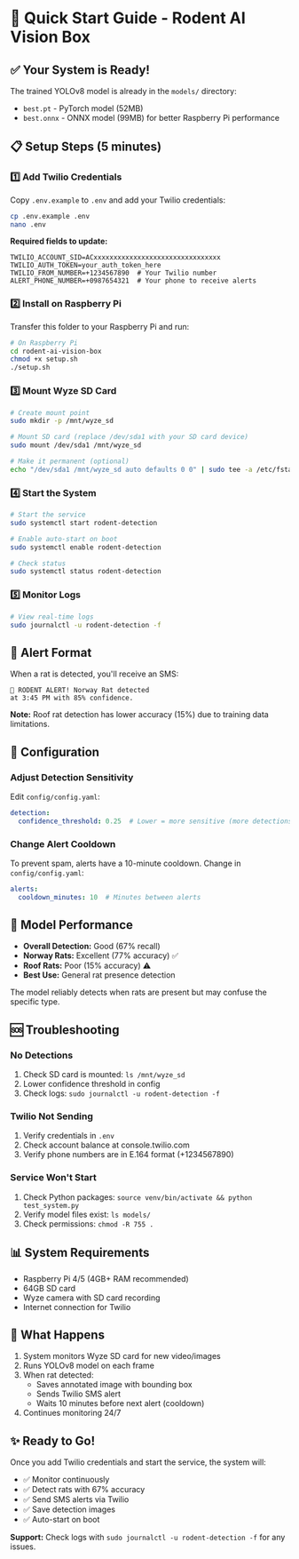 # 🚀 Quick Start Guide - Rodent AI Vision Box

## ✅ Your System is Ready!

The trained YOLOv8 model is already in the `models/` directory:
- `best.pt` - PyTorch model (52MB)
- `best.onnx` - ONNX model (99MB) for better Raspberry Pi performance

## 📋 Setup Steps (5 minutes)

### 1️⃣ Add Twilio Credentials

Copy `.env.example` to `.env` and add your Twilio credentials:

```bash
cp .env.example .env
nano .env
```

**Required fields to update:**
```env
TWILIO_ACCOUNT_SID=ACxxxxxxxxxxxxxxxxxxxxxxxxxxxxxxxx
TWILIO_AUTH_TOKEN=your_auth_token_here
TWILIO_FROM_NUMBER=+1234567890  # Your Twilio number
ALERT_PHONE_NUMBER=+0987654321  # Your phone to receive alerts
```

### 2️⃣ Install on Raspberry Pi

Transfer this folder to your Raspberry Pi and run:

```bash
# On Raspberry Pi
cd rodent-ai-vision-box
chmod +x setup.sh
./setup.sh
```

### 3️⃣ Mount Wyze SD Card

```bash
# Create mount point
sudo mkdir -p /mnt/wyze_sd

# Mount SD card (replace /dev/sda1 with your SD card device)
sudo mount /dev/sda1 /mnt/wyze_sd

# Make it permanent (optional)
echo "/dev/sda1 /mnt/wyze_sd auto defaults 0 0" | sudo tee -a /etc/fstab
```

### 4️⃣ Start the System

```bash
# Start the service
sudo systemctl start rodent-detection

# Enable auto-start on boot
sudo systemctl enable rodent-detection

# Check status
sudo systemctl status rodent-detection
```

### 5️⃣ Monitor Logs

```bash
# View real-time logs
sudo journalctl -u rodent-detection -f
```

## 📱 Alert Format

When a rat is detected, you'll receive an SMS:

```
🚨 RODENT ALERT! Norway Rat detected 
at 3:45 PM with 85% confidence.
```

**Note:** Roof rat detection has lower accuracy (15%) due to training data limitations.

## 🔧 Configuration

### Adjust Detection Sensitivity

Edit `config/config.yaml`:
```yaml
detection:
  confidence_threshold: 0.25  # Lower = more sensitive (more detections)
```

### Change Alert Cooldown

To prevent spam, alerts have a 10-minute cooldown. Change in `config/config.yaml`:
```yaml
alerts:
  cooldown_minutes: 10  # Minutes between alerts
```

## 🐀 Model Performance

- **Overall Detection:** Good (67% recall)
- **Norway Rats:** Excellent (77% accuracy) ✅
- **Roof Rats:** Poor (15% accuracy) ⚠️
- **Best Use:** General rat presence detection

The model reliably detects when rats are present but may confuse the specific type.

## 🆘 Troubleshooting

### No Detections
1. Check SD card is mounted: `ls /mnt/wyze_sd`
2. Lower confidence threshold in config
3. Check logs: `sudo journalctl -u rodent-detection -f`

### Twilio Not Sending
1. Verify credentials in `.env`
2. Check account balance at console.twilio.com
3. Verify phone numbers are in E.164 format (+1234567890)

### Service Won't Start
1. Check Python packages: `source venv/bin/activate && python test_system.py`
2. Verify model files exist: `ls models/`
3. Check permissions: `chmod -R 755 .`

## 📊 System Requirements

- Raspberry Pi 4/5 (4GB+ RAM recommended)
- 64GB SD card
- Wyze camera with SD card recording
- Internet connection for Twilio

## 🎯 What Happens

1. System monitors Wyze SD card for new video/images
2. Runs YOLOv8 model on each frame
3. When rat detected:
   - Saves annotated image with bounding box
   - Sends Twilio SMS alert
   - Waits 10 minutes before next alert (cooldown)
4. Continues monitoring 24/7

## ✨ Ready to Go!

Once you add Twilio credentials and start the service, the system will:
- ✅ Monitor continuously
- ✅ Detect rats with 67% accuracy
- ✅ Send SMS alerts via Twilio
- ✅ Save detection images
- ✅ Auto-start on boot

**Support:** Check logs with `sudo journalctl -u rodent-detection -f` for any issues.